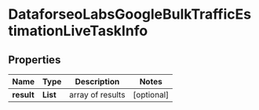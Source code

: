 # DataforseoLabsGoogleBulkTrafficEstimationLiveTaskInfo


## Properties

| Name | Type | Description | Notes |
|------------ | ------------- | ------------- | -------------|
**result** | **List<DataforseoLabsGoogleBulkTrafficEstimationLiveResultInfo>** | array of results |[optional]|